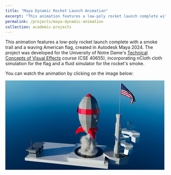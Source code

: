 ```yaml
---
title: "Maya Dynamic Rocket Launch Animation"
excerpt: "This animation features a low-poly rocket launch complete with a smoke trail and a waving American flag, created in Maya for [Tech Concepts of VFX](https://vfx.cse.nd.edu/vfx/). The project uses nCloth cloth simulation for the flag and a fluid simulator for the rocket's smoke.<br><a href='https://youtu.be/uNtrgu7-Dfg?si=4dKrNfTPGG-m4de2'><img src='/images/maya_rocket.png'></a>"
permalink: /projects/maya-dynamic-animation
collection: academic-projects
---
```


This animation features a low-poly rocket launch complete with a smoke trail and a waving American flag, created in Autodesk Maya 2024. The project was developed for the University of Notre Dame's [Technical Concepts of Visual Effects](https://vfx.cse.nd.edu/vfx/) course (CSE 40655), incorporating nCloth cloth simulation for the flag and a fluid simulator for the rocket's smoke.

You can watch the animation by clicking on the image below:

<a href='https://youtu.be/uNtrgu7-Dfg?si=4dKrNfTPGG-m4de2'><img src='/images/maya_rocket.png'></a>